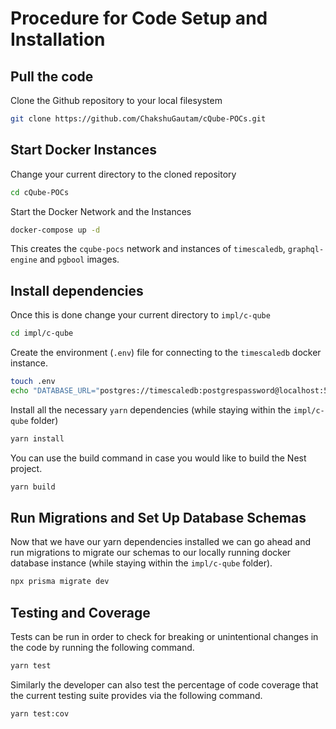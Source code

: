 # Procedure for Code Setup and Installation

## Pull the code

Clone the Github repository to your local filesystem

```bash
git clone https://github.com/ChakshuGautam/cQube-POCs.git
```

## Start Docker Instances

Change your current directory to the cloned repository

```bash
cd cQube-POCs
```

Start the Docker Network and the Instances

```bash
docker-compose up -d
```

This creates the `cqube-pocs` network and instances of `timescaledb`, `graphql-engine` and `pgbool` images.

## Install dependencies

Once this is done change your current directory to `impl/c-qube`

```bash
cd impl/c-qube
```

Create the environment (`.env`) file for connecting to the `timescaledb` docker instance.

```bash
touch .env
echo "DATABASE_URL="postgres://timescaledb:postgrespassword@localhost:5432/postgres?sslmode=disable"" > .env
```

Install all the necessary `yarn` dependencies (while staying within the `impl/c-qube` folder)

```bash
yarn install
```

You can use the build command in case you would like to build the Nest project.

```bash
yarn build
```

## Run Migrations and Set Up Database Schemas

Now that we have our yarn dependencies installed we can go ahead and run migrations to migrate our schemas to our locally running docker database instance (while staying within the `impl/c-qube` folder).

```bash
npx prisma migrate dev
```

## Testing and Coverage

Tests can be run in order to check for breaking or unintentional changes in the code by running the following command.

```bash
yarn test
```

Similarly the developer can also test the percentage of code coverage that the current testing suite provides via the following command.

```bash
yarn test:cov
```

